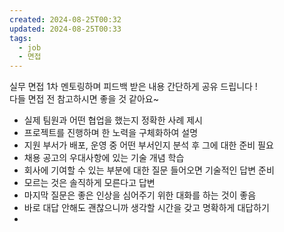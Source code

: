 ```yaml
---
created: 2024-08-25T00:32
updated: 2024-08-25T00:33
tags:
  - job
  - 면접
---
```


실무 면접 1차 멘토링하며 피드백 받은 내용 간단하게 공유 드립니다 !  
다들 면접 전 참고하시면 좋을 것 같아요~  
- 실제 팀원과 어떤 협업을 했는지 정확한 사례 제시  
- 프로젝트를 진행하며 한 노력을 구체화하여 설명  
- 지원 부서가 배포, 운영 중 어떤 부서인지 분석 후 그에 대한 준비 필요  
- 채용 공고의 우대사항에 있는 기술 개념 학습  
- 회사에 기여할 수 있는 부분에 대한 질문 들어오면 기술적인 답변 준비  
- 모르는 것은 솔직하게 모른다고 답변  
- 마지막 질문은 좋은 인상을 심어주기 위한 대화를 하는 것이 좋음  
- 바로 대답 안해도 괜찮으니까 생각할 시간을 갖고 명확하게 대답하기
- 